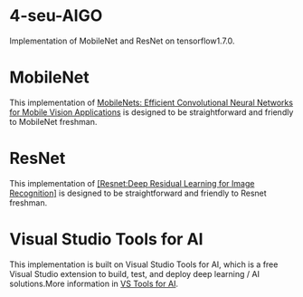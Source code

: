 # 4-seu-AIGO
Implementation of MobileNet and ResNet on tensorflow1.7.0. 

# MobileNet
This implementation of [MobileNets: Efficient Convolutional Neural Networks for Mobile Vision Applications](https://arxiv.org/abs/1704.04861) is designed to be straightforward and friendly to MobileNet freshman. 
# ResNet
This implementation of [[Resnet:Deep Residual Learning for Image Recognition]](http://arxiv.org/abs/1512.03385) is designed to be straightforward and friendly to Resnet freshman. 

# Visual Studio Tools for AI 
This implementation is built on Visual Studio Tools for AI, which is a free Visual Studio extension to build, test, and deploy deep learning / AI solutions.More information in [VS Tools for AI](https://github.com/Microsoft/vs-tools-for-ai).
